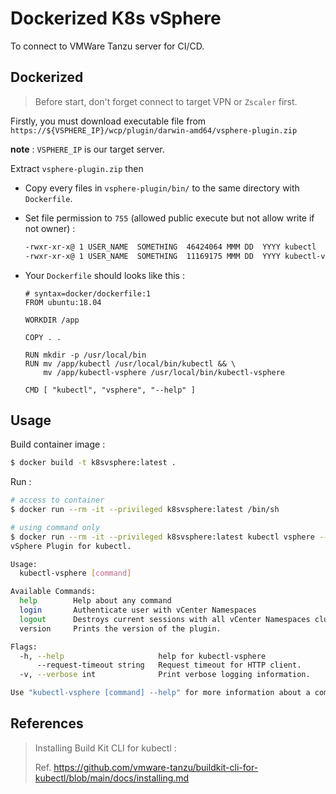 # **Dockerized K8s vSphere**

To connect to VMWare Tanzu server for CI/CD.

## **Dockerized**

> Before start, don't forget connect to target VPN or `Zscaler` first. 

Firstly, you must download executable file from `https://${VSPHERE_IP}/wcp/plugin/darwin-amd64/vsphere-plugin.zip`

**note** : `VSPHERE_IP` is our target server.

Extract `vsphere-plugin.zip` then 

 - Copy every files in `vsphere-plugin/bin/` to the same directory with `Dockerfile`.
 - Set file permission to `755` (allowed public execute but not allow write if not owner) :

    ```sh
    -rwxr-xr-x@ 1 USER_NAME  SOMETHING  46424064 MMM DD  YYYY kubectl
    -rwxr-xr-x@ 1 USER_NAME  SOMETHING  11169175 MMM DD  YYYY kubectl-vsphere
    ```

 - Your `Dockerfile` should looks like this :

    ```docker
    # syntax=docker/dockerfile:1
    FROM ubuntu:18.04

    WORKDIR /app

    COPY . .

    RUN mkdir -p /usr/local/bin
    RUN mv /app/kubectl /usr/local/bin/kubectl && \
        mv /app/kubectl-vsphere /usr/local/bin/kubectl-vsphere

    CMD [ "kubectl", "vsphere", "--help" ]
    ```

## **Usage**

Build container image :

```sh
$ docker build -t k8svsphere:latest .
```

Run :

```sh
# access to container
$ docker run --rm -it --privileged k8svsphere:latest /bin/sh

# using command only
$ docker run --rm -it --privileged k8svsphere:latest kubectl vsphere --help
vSphere Plugin for kubectl.

Usage:
  kubectl-vsphere [command]

Available Commands:
  help        Help about any command
  login       Authenticate user with vCenter Namespaces
  logout      Destroys current sessions with all vCenter Namespaces clusters.
  version     Prints the version of the plugin.

Flags:
  -h, --help                     help for kubectl-vsphere
      --request-timeout string   Request timeout for HTTP client.
  -v, --verbose int              Print verbose logging information.

Use "kubectl-vsphere [command] --help" for more information about a command.
```

## **References**

> Installing Build Kit CLI for kubectl :
> 
> Ref. https://github.com/vmware-tanzu/buildkit-cli-for-kubectl/blob/main/docs/installing.md
